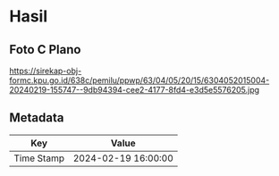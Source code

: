 # Hasil

## Foto C Plano

https://sirekap-obj-formc.kpu.go.id/638c/pemilu/ppwp/63/04/05/20/15/6304052015004-20240219-155747--9db94394-cee2-4177-8fd4-e3d5e5576205.jpg


## Metadata

| Key        | Value               |
| ---------- | ------------------- |
| Time Stamp | 2024-02-19 16:00:00 |



